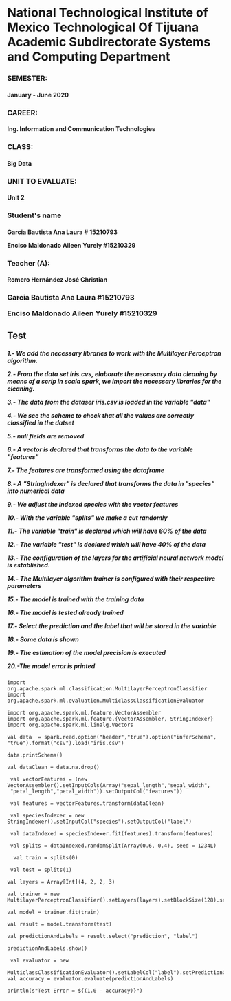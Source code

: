 <H1 aling="center"> 
National Technological Institute of Mexico Technological Of Tijuana
Academic Subdirectorate
Systems and Computing Department</H1>

<H3 aling="center">SEMESTER:</H3><H4 aling="center">January - June 2020</H4>
<H3 aling="center">CAREER:</H3>
<H4 aling="center">Ing. Information and Communication Technologies</H4>
<H3 aling="center">CLASS:</H3>
<H4 aling="center">Big Data</H4>
<H3 aling="center">UNIT TO EVALUATE:</H3>
<H4 aling="center">Unit 2</H4>
<H3 aling="center">Student's name</H3>
<H4 aling="center">
 Garcia Bautista Ana Laura # 15210793 

 Enciso Maldonado Aileen Yurely #15210329</H4> 

<H3 aling="center">Teacher (A):</H3>
<H4 aling="center">Romero Hernández José Christian </H4>
 
<H3 aling="center">

 Garcia Bautista Ana Laura #15210793
 
 Enciso Maldonado Aileen Yurely #15210329</H3>
 
 <H2> Test </H2>
 
 <H5 aling="center">
  

1.- We add the necessary libraries to work with the Multilayer Perceptron algorithm.

2.- From the data set Iris.cvs, elaborate the necessary data cleaning by means of a scrip in scala spark, we import the necessary libraries for the cleaning.

3.- The data from the dataser iris.csv is loaded in the variable "data"

4.- We see the scheme to check that all the values ​​are correctly classified in the datset

5.- null fields are removed

6.- A vector is declared that transforms the data to the variable "features"

7.- The features are transformed using the dataframe

8.- A "StringIndexer" is declared that transforms the data in "species" into numerical data

9.- We adjust the indexed species with the vector features

10.- With the variable "splits" we make a cut randomly

11.- The variable "train" is declared which will have 60% of the data

12.- The variable "test" is declared which will have 40% of the data

13.- The configuration of the layers for the artificial neural network model is established.

14.- The Multilayer algorithm trainer is configured with their respective parameters

15.- The model is trained with the training data

16.- The model is tested already trained

17.- Select the prediction and the label that will be stored in the variable

18.- Some data is shown

19.- The estimation of the model precision is executed

20.-The model error is printed</H5>

    import org.apache.spark.ml.classification.MultilayerPerceptronClassifier
    import org.apache.spark.ml.evaluation.MulticlassClassificationEvaluator

    import org.apache.spark.ml.feature.VectorAssembler
    import org.apache.spark.ml.feature.{VectorAssembler, StringIndexer}
    import org.apache.spark.ml.linalg.Vectors

    val data  = spark.read.option("header","true").option("inferSchema", "true").format("csv").load("iris.csv")

    data.printSchema()

    val dataClean = data.na.drop()

     val vectorFeatures = (new VectorAssembler().setInputCols(Array("sepal_length","sepal_width",
     "petal_length","petal_width")).setOutputCol("features"))

     val features = vectorFeatures.transform(dataClean)

     val speciesIndexer = new StringIndexer().setInputCol("species").setOutputCol("label")

     val dataIndexed = speciesIndexer.fit(features).transform(features)

     val splits = dataIndexed.randomSplit(Array(0.6, 0.4), seed = 1234L)

      val train = splits(0)
 
     val test = splits(1)

    val layers = Array[Int](4, 2, 2, 3)

    val trainer = new MultilayerPerceptronClassifier().setLayers(layers).setBlockSize(128).setSeed(1234L).setMaxIter(100)

    val model = trainer.fit(train)

    val result = model.transform(test)

    val predictionAndLabels = result.select("prediction", "label")

    predictionAndLabels.show()

     val evaluator = new
     MulticlassClassificationEvaluator().setLabelCol("label").setPredictionCol("prediction").setMetricName("accuracy")
    val accuracy = evaluator.evaluate(predictionAndLabels)

    println(s"Test Error = ${(1.0 - accuracy)}")
